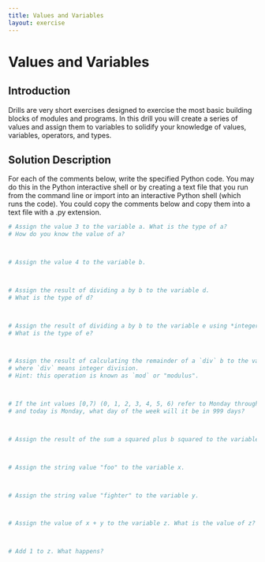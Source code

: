 ```yaml
---
title: Values and Variables
layout: exercise
---
```


# Values and Variables

## Introduction

Drills are very short exercises designed to exercise the most basic building blocks of modules and programs. In this drill you will create a series of values and assign them to variables to solidify your knowledge of values, variables, operators, and types.

## Solution Description

For each of the comments below, write the specified Python code. You may do this in the Python interactive shell or by creating a text file that you run from the command line or import into an interactive Python shell (which runs the code). You could copy the comments below and copy them into a text file with a .py extension.

```Python
# Assign the value 3 to the variable a. What is the type of a?
# How do you know the value of a?



# Assign the value 4 to the variable b.



# Assign the result of dividing a by b to the variable d.
# What is the type of d?



# Assign the result of dividing a by b to the variable e using *integer* division.
# What is the type of e?



# Assign the result of calculating the remainder of a `div` b to the variable f,
# where `div` means integer division.
# Hint: this operation is known as `mod` or "modulus".



# If the int values [0,7) (0, 1, 2, 3, 4, 5, 6) refer to Monday through Sunday,
# and today is Monday, what day of the week will it be in 999 days?



# Assign the result of the sum a squared plus b squared to the variable c.



# Assign the string value "foo" to the variable x.



# Assign the string value "fighter" to the variable y.



# Assign the value of x + y to the variable z. What is the value of z?



# Add 1 to z. What happens?
```

